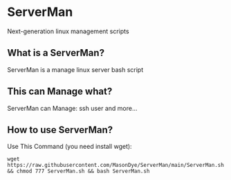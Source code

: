 # ServerMan
Next-generation linux management scripts

## What is a ServerMan?
ServerMan is a manage linux server bash script

## This can Manage what?
ServerMan can Manage: ssh user and more...

## How to use ServerMan?
Use This Command (you need install wget):
<pre><code>wget https://raw.githubusercontent.com/MasonDye/ServerMan/main/ServerMan.sh && chmod 777 ServerMan.sh && bash ServerMan.sh</code></pre>
